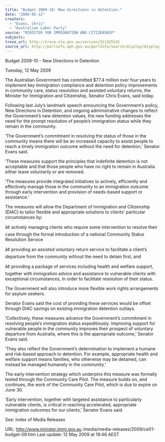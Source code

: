 ```yaml
---
title: "Budget 2009-10: New directions in detention."
date: "2009-05-12"
creators:
  - "Evans, Chris"
  - "Australian Labor Party"
source: "MINISTER FOR IMMIGRATION AND CITIZENSHIP"
subjects:
trove_url: http://trove.nla.gov.au/version/211325141
source_url: http://parlinfo.aph.gov.au/parlInfo/search/display/display.w3p;query=Id%3A%22media/pressrel/8MVT6%22
---
```


 

 

 Budget 2009-10 - New Directions in Detention 

 Tuesday, 12 May 2009 

 The Australian Government has committed $77.4 million over four years to  implement key immigration compliance and detention policy improvements in  community care, status resolution and assisted voluntary returns, the Minister for  Immigration and Citizenship, Senator Chris Evans, said today. 

 Following last July’s landmark speech announcing the Government’s policy, New  Directions in Detention, and ongoing administrative changes to reflect the  Government’s new detention values, the new funding addresses the need for the  prompt resolution of people’s immigration status while they remain in the community. 

 ‘The Government’s commitment in resolving the status of those in the community  means there will be an increased capacity to assist people to reach a timely  immigration outcome without the need for detention,’ Senator Evans said. 

 ‘These measures support the principles that indefinite detention is not acceptable  and that those people who have no right to remain in Australia either leave  voluntarily or are removed. 

 ‘The measures provide integrated initiatives to actively, efficiently and effectively  manage those in the community to an immigration outcome through early  intervention and provision of needs-based support or assistance.’ 

 The measures will allow the Department of Immigration and Citizenship (DIAC) to  tailor flexible and appropriate solutions to clients’ particular circumstances by: 

 â¢ actively managing clients who require some  intervention to resolve their case through the  formal introduction of a national Community  Status Resolution Service  

 â¢ providing an assisted voluntary return service to  facilitate a client’s departure from the  community without the need to detain first, and  

 â¢ providing a package of services including health  and welfare support, together with immigration  advice and assistance to vulnerable clients with  exceptional circumstances, in order to facilitate  resolution of their status.  

 The Government will also introduce more flexible work rights arrangements for  asylum seekers. 

 Senator Evans said the cost of providing these services would be offset through  DIAC savings on existing immigration detention outlays. 

 ‘Collectively, these measures advance the Government’s commitment in resolving  people’s immigration status expeditiously. Improving support for vulnerable people in  the community improves their prospect of voluntary departure from Australia, where  this is the appropriate outcome,’ Senator Evans said. 

 ‘They also reflect the Government’s determination to implement a humane and risk-based approach to detention. For example, appropriate health and welfare support  means families, who otherwise may be detained, can instead be managed humanely  in the community.’ 

 The early intervention strategy which underpins this measure was formally tested  through the Community Care Pilot. The measure builds on, and continues, the work  of the Community Care Pilot, which is due to expire on June 30. 

 ‘Early intervention, together with targeted assistance to particularly vulnerable  clients, is critical in reaching accelerated, appropriate immigration outcomes for our  clients,’ Senator Evans said. 

 

 See:  Index of Media Releases 

 URL: http://www.minister.immi.gov.au /media/media-releases/2009/ce01-budget-09.htm   Last update: 12 May 2009 at 19:46 AEST  

  

